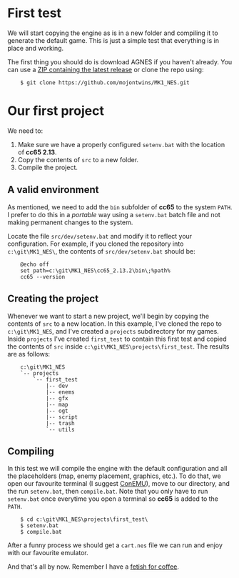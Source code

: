 First test
==========

We will start copying the engine as is in a new folder and compiling it to generate the default game. This is just a simple test that everything is in place and working.

The first thing you should do is download AGNES if you haven't already. You can use a [ZIP containing the latest release](https://github.com/mojontwins/MK1_NES/releases) or clone the repo using:

```
    $ git clone https://github.com/mojontwins/MK1_NES.git
```

Our first project
=================

We need to:

1. Make sure we have a properly configured `setenv.bat` with the location of **cc65 2.13**.
2. Copy the contents of `src` to a new folder.
3. Compile the project.

A valid environment
-------------------

As mentioned, we need to add the `bin` subfolder of **cc65** to the system `PATH`. I prefer to do this in a *portable* way using a `setenv.bat` batch file and not making permanent changes to the system. 

Locate the file `src/dev/setenv.bat` and modify it to reflect your configuration. For example, if you cloned the repository into `c:\git\MK1_NES\`, the contents of `src/dev/setenv.bat` should be:

```
    @echo off
    set path=c:\git\MK1_NES\cc65_2.13.2\bin\;%path%
    cc65 --version
```

Creating the project
--------------------

Whenever we want to start a new project, we'll begin by copying the contents of `src` to a new location. In this example, I've cloned the repo to `c:\git\MK1_NES`, and I've created a `projects` subdirectory for my games. Inside `projects` I've created `first_test` to contain this first test and copied the contents of `src` inside `c:\git\MK1_NES\projects\first_test`. The results are as follows:

```
    c:\git\MK1_NES
    `-- projects
        `-- first_test
            |-- dev
            |-- enems
            |-- gfx
            |-- map
            |-- ogt
            |-- script
            |-- trash
            `-- utils
```

Compiling
---------

In this test we will compile the engine with the default configuration and all the placeholders (map, enemy placement, graphics, etc.). To do that, we open our favourite terminal (I suggest [ConEMU](https://conemu.github.io/)), move to our directory, and the run `setenv.bat`, then `compile.bat`. Note that you only have to run `setenv.bat` once everytime you open a terminal so **cc65** is added to the `PATH`.

```
    $ cd c:\git\MK1_NES\projects\first_test\
    $ setenv.bat
    $ compile.bat
```

After a funny process we should get a `cart.nes` file we can run and enjoy with our favourite emulator.



And that's all by now. Remember I have a [fetish for coffee](https://www.buymeacoffee.com/nath).